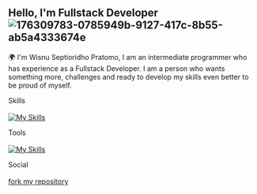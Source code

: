 ## Hello, I'm Fullstack Developer ![176309783-0785949b-9127-417c-8b55-ab5a4333674e](https://github.com/neelvx/neelvx/assets/75300447/e29d79bc-6282-4337-813c-e560867373bf)
🌍 I'm Wisnu Septioridho Pratomo, I am an intermediate programmer who has experience as a Fullstack Developer. I am a person who wants something more, challenges and ready to develop my skills even better to be proud of myself.

Skills <br><br>
[![My Skills](https://skillicons.dev/icons?i=html,css,js,jquery,nodejs,react,angular,tailwind,bootstrap,php,postgres,mysql,git)](https://skillicons.dev)

Tools <br><br>
[![My Skills](https://skillicons.dev/icons?i=figma,vscode,postman,github,gitlab)](https://skillicons.dev)

Social <br><br>
[fork my repository]([https://github.com/user/repository/fork](https://wisnusepdev.vercel.app/))
<!---
neelvx/neelvx is a ✨ special ✨ repository because its `README.md` (this file) appears on your GitHub profile.
You can click the Preview link to take a look at your changes.
--->
